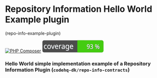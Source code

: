 # Repository Information Hello World Example plugin 
(repo-info-example-plugin)  

[![PHP Composer](https://github.com/codehq-dk/repo-info-example-plugin/actions/workflows/php.yml/badge.svg)](https://github.com/codehq-dk/repo-info-example-plugin/actions/workflows/php.yml)
[![Test Coverage](https://raw.githubusercontent.com/codehq-dk/repo-info-example-plugin/main/badge-coverage.svg)](https://packagist.org/packages/codehq-dk/repo-info-example-plugin)


### Hello World simple implementation example of a Repository Information Plugin (`codehq-dk/repo-info-contracts`)
